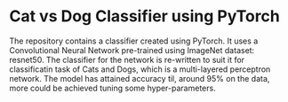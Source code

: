 # Cat vs Dog Classifier using PyTorch

The repository contains a classifier created using PyTorch. It uses a Convolutional Neural Network pre-trained using ImageNet dataset: resnet50. The classifier for the network is re-written to suit it for classificatin task of Cats and Dogs, which is a multi-layered perceptron network. The model has attained accuracy til, around 95% on the data, more could be achieved tuning some hyper-parameters.

